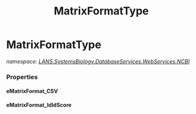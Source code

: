 ﻿---
title: MatrixFormatType
---

# MatrixFormatType
_namespace: [LANS.SystemsBiology.DatabaseServices.WebServices.NCBI](N-LANS.SystemsBiology.DatabaseServices.WebServices.NCBI.html)_






### Properties

#### eMatrixFormat_CSV

#### eMatrixFormat_IdIdScore

